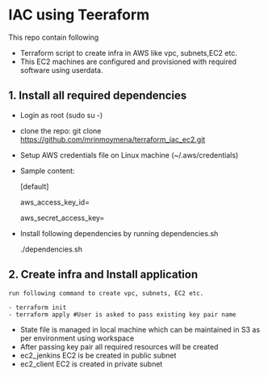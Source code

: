 # IAC using Teeraform

This repo contain following 
  - Terraform script to create infra in AWS like vpc, subnets,EC2 etc.
  - This EC2 machines are configured and provisioned with required software using userdata.


## 1. Install all required dependencies
- Login as root (sudo su -)
- clone the repo: git clone https://github.com/mrinmoymena/terraform_iac_ec2.git
- Setup AWS credentials file on Linux machine (~/.aws/credentials)
- Sample content:
     
     [default]
     
     aws_access_key_id=
     
     aws_secret_access_key=
- Install following dependencies by running dependencies.sh
    
    ./dependencies.sh

## 2. Create infra and Install application

    run following command to create vpc, subnets, EC2 etc. 
   
    - terraform init
    - terraform apply #User is asked to pass existing key pair name
- State file is managed in local machine which can be maintained in S3 as per environment using workspace
- After passing key pair all required resources will be created
- ec2_jenkins EC2 is be created in public subnet
- ec2_client EC2 is created in private subnet 
